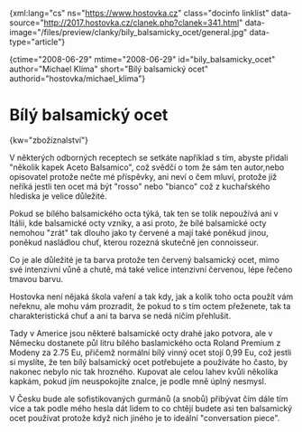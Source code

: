 
{xml:lang="cs" ns="https://www.hostovka.cz" class="docinfo linklist" data-source="http://2017.hostovka.cz/clanek.php?clanek=341.html" data-image="/files/preview/clanky/bily\_balsamicky\_ocet/general.jpg" data-type="article"}

{ctime="2008-06-29" mtime="2008-06-29" id="bily\_balsamicky\_ocet" author="Michael Klíma" short="Bílý balsamický ocet" authorid="hostovka/michael_klima"}

# Bílý balsamický ocet

<!-- generated attribute kw by user_udpatekw.sh on 2019-03-13, do not edit -->

{kw="zbožíznalství"}

V některých odborných receptech se setkáte například s tím, abyste přidali "několik kapek Aceto Balsamico", což svědčí o tom že sám ten autor,nebo opisovatel protože nečte mé příspěvky, ani neví o čem mluví, protože již neříká jestli ten ocet má být "rosso" nebo "bianco" což z kuchařského hlediska je velice důležité.

Pokud se bílého balsamického octa týká, tak ten se tolik nepoužívá ani v Itálii, kde balsamické octy vzniky, a asi proto, že bílé balsamické octy nemohou "zrát" tak dlouho jako ty červené a mají také poněkud jinou, poněkud nasládlou chuť, kterou rozezná skutečně jen connoisseur.

Co je ale důležité je ta barva protože ten červený balsamický ocet, mimo své intenzivní vůně a chutě, má také velice intenzivní červenou, lépe řečeno tmavou barvu.

Hostovka není nějaká škola vaření a tak kdy, jak a kolik toho octa použít vám neřeknu, ale mohu vám prozradit, že pokud to s tím octem přeženete, tak ta charakteristická chuť a ani ta barva se nedá ničím přehlušit.

Tady v Americe jsou některé balsamické octy drahé jako potvora, ale v Německu dostanete půl litru bílého baslamického octa Roland Premium z Modeny za 2.75 Eu, přičemž normální bílý vinný ocet stojí 0,99 Eu, což jestli si myslíte, že ten bílý balsamický ocet potřebujete a používáte ho často, by nakonec nebylo nic tak hrozného. Kupovat ale celou lahev kvůli několika kapkám, pokud jím neuspokojíte znalce, je podle mně úplný nesmysl.

V Česku bude ale sofistikovaných gurmánů (a snobů) přibývat čím dále tím více a tak podle mého hesla dát lidem to co chtějí budete asi ten balsamický ocet používat protože když nich jiného je to ideální "conversation piece".

